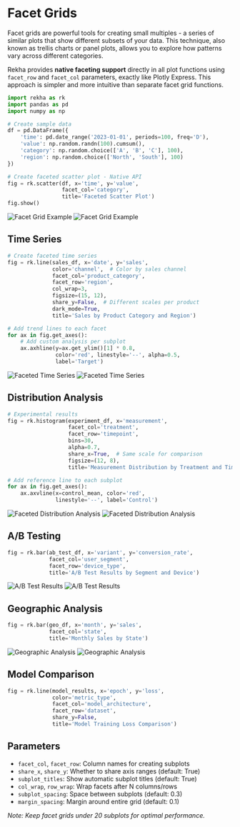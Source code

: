 # Facet Grids

Facet grids are powerful tools for creating small multiples - a series of similar plots that show different subsets of your data. This technique, also known as trellis charts or panel plots, allows you to explore how patterns vary across different categories.

Rekha provides **native faceting support** directly in all plot functions using `facet_row` and `facet_col` parameters, exactly like Plotly Express. This approach is simpler and more intuitive than separate facet grid functions.


```python
import rekha as rk
import pandas as pd
import numpy as np

# Create sample data
df = pd.DataFrame({
    'time': pd.date_range('2023-01-01', periods=100, freq='D'),
    'value': np.random.randn(100).cumsum(),
    'category': np.random.choice(['A', 'B', 'C'], 100),
    'region': np.random.choice(['North', 'South'], 100)
})

# Create faceted scatter plot - Native API
fig = rk.scatter(df, x='time', y='value',
                 facet_col='category',
                 title='Faceted Scatter Plot')
fig.show()
```

<div class="plot-container">
<img src="../../_static/plots/advanced_facet_grid_light.png" alt="Facet Grid Example" class="plot-light">
<img src="../../_static/plots/advanced_facet_grid_dark.png" alt="Facet Grid Example" class="plot-dark">
</div>

## Time Series

```python
# Create faceted time series
fig = rk.line(sales_df, x='date', y='sales',
              color='channel',  # Color by sales channel
              facet_col='product_category',
              facet_row='region',
              col_wrap=3,
              figsize=(15, 12),
              share_y=False,  # Different scales per product
              dark_mode=True,
              title='Sales by Product Category and Region')

# Add trend lines to each facet
for ax in fig.get_axes():
    # Add custom analysis per subplot
    ax.axhline(y=ax.get_ylim()[1] * 0.8, 
               color='red', linestyle='--', alpha=0.5,
               label='Target')
```

<div class="plot-container">
<img src="../../_static/plots/advanced_facet_timeseries_light.png" alt="Faceted Time Series" class="plot-light">
<img src="../../_static/plots/advanced_facet_timeseries_dark.png" alt="Faceted Time Series" class="plot-dark">
</div>

## Distribution Analysis

```python
# Experimental results
fig = rk.histogram(experiment_df, x='measurement',
                   facet_col='treatment',
                   facet_row='timepoint',
                   bins=30,
                   alpha=0.7,
                   share_x=True,  # Same scale for comparison
                   figsize=(12, 8),
                   title='Measurement Distribution by Treatment and Time')

# Add reference line to each subplot
for ax in fig.get_axes():
    ax.axvline(x=control_mean, color='red', 
               linestyle='--', label='Control')
```

<div class="plot-container">
<img src="../../_static/plots/advanced_facet_distribution_light.png" alt="Faceted Distribution Analysis" class="plot-light">
<img src="../../_static/plots/advanced_facet_distribution_dark.png" alt="Faceted Distribution Analysis" class="plot-dark">
</div>

## A/B Testing

```python
fig = rk.bar(ab_test_df, x='variant', y='conversion_rate',
             facet_col='user_segment',
             facet_row='device_type',
             title='A/B Test Results by Segment and Device')
```

<div class="plot-container">
<img src="../../_static/plots/advanced_facet_abtest_light.png" alt="A/B Test Results" class="plot-light">
<img src="../../_static/plots/advanced_facet_abtest_dark.png" alt="A/B Test Results" class="plot-dark">
</div>

## Geographic Analysis

```python
fig = rk.bar(geo_df, x='month', y='sales',
             facet_col='state',
             title='Monthly Sales by State')
```

<div class="plot-container">
<img src="../../_static/plots/advanced_facet_geographic_light.png" alt="Geographic Analysis" class="plot-light">
<img src="../../_static/plots/advanced_facet_geographic_dark.png" alt="Geographic Analysis" class="plot-dark">
</div>

## Model Comparison
```python
fig = rk.line(model_results, x='epoch', y='loss',
              color='metric_type',
              facet_col='model_architecture',
              facet_row='dataset',
              share_y=False,
              title='Model Training Loss Comparison')
```

## Parameters

- `facet_col`, `facet_row`: Column names for creating subplots
- `share_x`, `share_y`: Whether to share axis ranges (default: True)
- `subplot_titles`: Show automatic subplot titles (default: True)
- `col_wrap`, `row_wrap`: Wrap facets after N columns/rows
- `subplot_spacing`: Space between subplots (default: 0.3)
- `margin_spacing`: Margin around entire grid (default: 0.1)

*Note: Keep facet grids under 20 subplots for optimal performance.*
